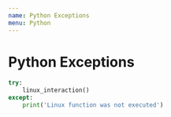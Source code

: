 ```yaml
---
name: Python Exceptions
menu: Python
---
```


# Python Exceptions

```python
try:
    linux_interaction()
except:
    print('Linux function was not executed')
```
